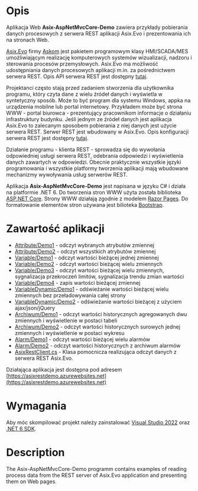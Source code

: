 ﻿# Opis
Aplikacja Web **Asix-AspNetMvcCore-Demo** zawiera przykłady pobierania danych procesowych z serwera REST aplikacji Asix.Evo i prezentowania ich na stronach Web. 

[Asix.Evo](https://www.asix.com.pl) firmy [Askom](https://www.askom.pl) jest pakietem programowym klasy HMI/SCADA/MES umożliwiającym realizację komputerowych systemów wizualizacji, nadzoru i sterowania procesów przemysłowych. Asix.Evo ma możliwość udostępniania danych procesowych aplikacji m.in. za pośrednictwem serwera REST. Opis API serwera REST jest dostępny [tutaj](https://www.askom.pl/WebHelp/Asix_Evo_9/AsixConnect_HTML5/index.htm#t=Serwer_REST_pakietu_Asix_Evo%2Fwstep.htm).

Projektanci często stają przed zadaniem stworzenia dla użytkownika programu, który czyta dane z wielu źródeł danych i wyświetla w syntetyczny sposób. Może to być program dla systemu Windows, appka na urządzenia mobilne lub portal internetowy. Przykładem może być strona WWW - portal biurowca - prezentujący pracownikom informacje o działaniu infrastruktury budynku. Jeśli jednym ze źródeł danych jest aplikacja Asix.Evo to zalecanym sposobem pobierania z niej danych jest użycie serwera REST. Serwer REST jest wbudowany w Asix.Evo. Opis konfiguracji serwera REST jest dostępny [tutaj](https://www.askom.pl/WebHelp/Asix_Evo_9/AsixConnect_HTML5/index.htm#t=Serwer_REST_pakietu_Asix_Evo%2FUruchomienie_i_konfiguracja.htm).

Działanie programu - klienta REST - sprowadza się do wywołania odpowiedniej usługi serwera REST, odebrania odpowiedzi i wyświetlenia  danych zawartych w odpowiedzi. Obecnie praktycznie wszystkie języki programowania i wszystkie platformy tworzenia aplikacji mają wbudowane mechanizmy wywoływania usług serwerów REST. 

Aplikacja **Asix-AspNetMvcCore-Demo** jest napisana w języku C# i działa na platformie .NET 6. Do tworzenia stron WWW użyta została biblioteka [ASP.NET Core](https://learn.microsoft.com/en-us/aspnet/core/getting-started/?view=aspnetcore-6.0). Strony WWW działają zgodnie z modelem [Razor Pages](https://learn.microsoft.com/en-us/aspnet/core/razor-pages/?view=aspnetcore-6.0). Do formatowanie elementów stron używana jest bilioteka [Bootstrap](https://getbootstrap.com/).

# Zawartość aplikacji
 * [Attribute/Demo1](https://github.com/Jarek300/Asix-AspNetMvcCore-Demo/tree/master/WebApplication/Pages/Attribute) - odczyt wybranych atrybutów zmiennej
 * [Attribute/Demo2](https://github.com/Jarek300/Asix-AspNetMvcCore-Demo/tree/master/WebApplication/Pages/Attribute) - odczyt wszystkich atrybutów  zmiennej
 * [Variable/Demo1](https://github.com/Jarek300/Asix-AspNetMvcCore-Demo/tree/master/WebApplication/Pages/Variable) - odczyt wartości bieżącej jednej zmiennej
 * [Variable/Demo2](https://github.com/Jarek300/Asix-AspNetMvcCore-Demo/tree/master/WebApplication/Pages/Variable) - odczyt wartości bieżącej wielu zmiennych
 * [Variable/Demo3](https://github.com/Jarek300/Asix-AspNetMvcCore-Demo/tree/master/WebApplication/Pages/Variable) - odczyt wartości bieżącej wielu zmiennych, sygnalizacja przekroczeń limitów, sygnalizacja trendu zmian wartości
 * [Variable/Demo4](https://github.com/Jarek300/Asix-AspNetMvcCore-Demo/tree/master/WebApplication/Pages/Variable) - zapis wartości bieżącej zmiennej
 * [VariableDynamic/Demo1](https://github.com/Jarek300/Asix-AspNetMvcCore-Demo/tree/master/WebApplication/Pages/VariableDynamic) - odświeżanie wartości bieżącej wielu zmiennych bez przeładowywania całej strony
 * [VariableDynamic/Demo2](https://github.com/Jarek300/Asix-AspNetMvcCore-Demo/tree/master/WebApplication/Pages/VariableDynamic) - odświeżanie wartości bieżącej z użyciem ajax/json/jQuery
 * [Archiwum/Demo1](https://github.com/Jarek300/Asix-AspNetMvcCore-Demo/tree/master/WebApplication/Pages/Archive) - odczyt wartości historycznych agregowanych dwu zmiennych i wyświetlenie w postaci tabeli
 * [Archiwum/Demo2](https://github.com/Jarek300/Asix-AspNetMvcCore-Demo/tree/master/WebApplication/Pages/Archive) - odczyt wartości historycznych surowych jednej zmiennych i wyświetlenie w postaci wykresu
 * [Alarm/Demo1](https://github.com/Jarek300/Asix-AspNetMvcCore-Demo/tree/master/WebApplication/Pages/Alarm) - odczyt wartości bieżącej wielu alarmów
 * [Alarm/Demo2](https://github.com/Jarek300/Asix-AspNetMvcCore-Demo/tree/master/WebApplication/Pages/Alarm) - odczyt wartości historycznych z archiwum alarmów
 * [AsixRestClient.cs](https://github.com/Jarek300/Asix-AspNetMvcCore-Demo/blob/master/WebApplication/AsixRestClient.cs) - Klasa pomocnicza realizująca odczyt danych z serwera REST Asix.Evo.

Działająca aplikacja jest dostępna pod adresem [https://asixrestdemo.azurewebsites.net](https://asixrestdemo.azurewebsites.net)

# Wymagania
Aby móc skompilować projekt należy zainstalować [Visual Studio 2022](https://visualstudio.microsoft.com/pl/downloads) oraz [.NET 6 SDK](https://dotnet.microsoft.com/download).

# Description
The Asix-AspNetMvcCore-Demo programm contains examples of reading process data from the REST server of Asix.Evo application and presenting them on Web pages.
